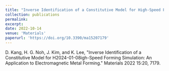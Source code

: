 ```yaml
---
title: "Inverse Identification of a Constitutive Model for High-Speed Forming Simulation: An Application to Electromagnetic Metal Forming"
collection: publications
permalink:
excerpt:
date: 2022-10-14
venue: 'Materials'
paperurl: 'https://doi.org/10.3390/ma15207179'
---
```

D. Kang, H. G. Noh, J. Kim, and K. Lee, "Inverse Identification of a Constitutive Model for H2024-01-08igh-Speed Forming Simulation: An Application to Electromagnetic Metal Forming." Materials 2022 15:20, 7179.
